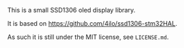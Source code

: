 This is a small SSD1306 oled display library.

It is based on https://github.com/4ilo/ssd1306-stm32HAL.

As such it is still under the MIT license, see `LICENSE.md`.
